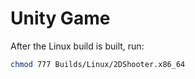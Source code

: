 
# Unity Game

After the Linux build is built, run:

```bash
chmod 777 Builds/Linux/2DShooter.x86_64
```
